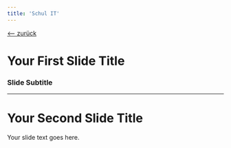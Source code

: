 ```yaml
---
title: 'Schul IT'
---
```


[<-- zurück](../../it_schule/01)
# Your First Slide Title

### Slide Subtitle

---

# Your Second Slide Title

Your slide text goes here.